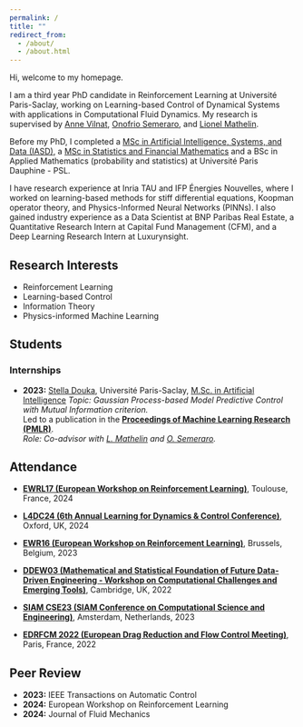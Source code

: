 ```yaml
---
permalink: /
title: ""
redirect_from: 
  - /about/
  - /about.html
---
```


Hi, welcome to my homepage.

I am a third year PhD candidate in Reinforcement Learning at Université Paris-Saclay, working on Learning-based Control of Dynamical Systems with applications in Computational Fluid Dynamics.
My research is supervised by [Anne Vilnat](https://perso.limsi.fr/anne/), [Onofrio Semeraro](https://scholar.google.fr/citations?user=kregZ48AAAAJ&hl=en), and [Lionel Mathelin](https://perso.limsi.fr/mathelin/).

Before my PhD, I completed a [MSc in Artificial Intelligence, Systems, and Data (IASD)](https://www.masteriasd.eu/fr/), a [MSc in Statistics and Financial Mathematics](https://dauphine.psl.eu/formations/masters/mathematiques-et-applications/m2-ingenierie-statistique-et-financiere) and a BSc in Applied Mathematics (probability and statistics)  at Université Paris Dauphine - PSL.

I have research experience at Inria TAU and IFP Énergies Nouvelles, where I worked on learning-based methods for stiff differential equations, Koopman operator theory, and Physics-Informed Neural Networks (PINNs).
I also gained industry experience as a Data Scientist at BNP Paribas Real Estate, a Quantitative Research Intern at Capital Fund Management (CFM), and a Deep Learning Research Intern at Luxurynsight.


## Research Interests
- Reinforcement Learning
- Learning-based Control
- Information Theory
- Physics-informed Machine Learning


## Students
### Internships
- **2023:** [Stella Douka](https://scholar.google.com/citations?user=bV4mjlQAAAAJ&hl=en), Université Paris-Saclay, [M.Sc. in Artificial Intelligence](https://www.universite-paris-saclay.fr/en/education/master/mathematics-and-applications/m2-mathematiques-et-intelligence-artificielle)
  *Topic: Gaussian Process-based Model Predictive Control with Mutual Information criterion.*  
  Led to a publication in the [**Proceedings of Machine Learning Research (PMLR)**](https://proceedings.mlr.press/v242/hosseinkhan-boucher24a.html).  
  *Role: Co-advisor with [L. Mathelin](https://perso.limsi.fr/mathelin/) and [O. Semeraro](https://scholar.google.fr/citations?user=kregZ48AAAAJ&hl=en).*


## Attendance
- [**EWRL17 (European Workshop on Reinforcement Learning)**](https://ewrl.wordpress.com/ewrl17-2024/), Toulouse, France, 2024

- [**L4DC24 (6th Annual Learning for Dynamics & Control Conference)**](https://l4dc.web.ox.ac.uk/home), Oxford, UK, 2024

- [**EWR16 (European Workshop on Reinforcement Learning)**](https://ewrl.wordpress.com/past-ewrl/ewrl16-2023/), Brussels, Belgium, 2023 

- [**DDEW03 (Mathematical and Statistical Foundation of Future Data-Driven Engineering - Workshop on Computational Challenges and Emerging Tools)**](https://www.newton.ac.uk/event/ddew03/), Cambridge, UK, 2022

- [**SIAM CSE23 (SIAM Conference on Computational Science and Engineering)**](https://www.siam.org/conferences-events/past-event-archive/cse23/), Amsterdam, Netherlands, 2023

- [**EDRFCM 2022 (European Drag Reduction and Flow Control Meeting)**](https://www.ercoftac.org/events/edrfcm2022/), Paris, France, 2022




## Peer Review
- **2023:** IEEE Transactions on Automatic Control
- **2024:** European Workshop on Reinforcement Learning
- **2024:** Journal of Fluid Mechanics
